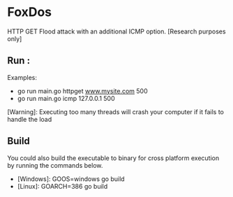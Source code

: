 # FoxDos 
HTTP GET Flood attack with an additional ICMP option. [Research purposes only]

## Run : <method> <host> <threads>
  Examples:
 - go run main.go httpget www.mysite.com 500
 - go run main.go icmp 127.0.0.1 500

[Warning]: Executing too many threads will crash your computer if it fails to handle the load

## Build
You could also build the executable to binary for cross platform execution by running the commands below.
 - [Windows]: GOOS=windows go build 
 - [Linux]: GOARCH=386 go build


